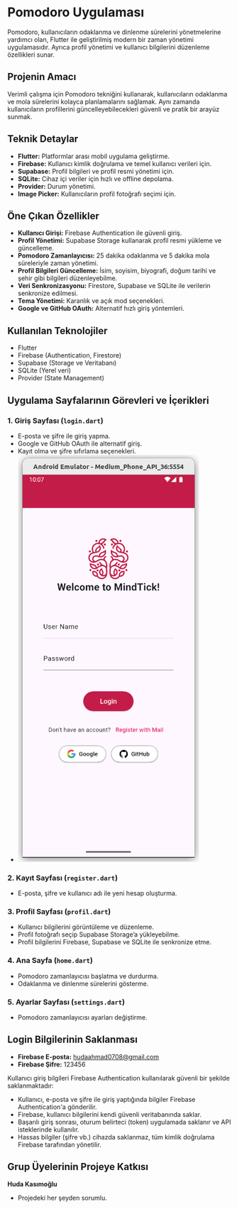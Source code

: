 # Pomodoro Uygulaması

Pomodoro, kullanıcıların odaklanma ve dinlenme sürelerini yönetmelerine yardımcı olan, Flutter ile geliştirilmiş modern bir zaman yönetimi uygulamasıdır. Ayrıca profil yönetimi ve kullanıcı bilgilerini düzenleme özellikleri sunar.

## Projenin Amacı

Verimli çalışma için Pomodoro tekniğini kullanarak, kullanıcıların odaklanma ve mola sürelerini kolayca planlamalarını sağlamak. Aynı zamanda kullanıcıların profillerini güncelleyebilecekleri güvenli ve pratik bir arayüz sunmak.

## Teknik Detaylar

- **Flutter:** Platformlar arası mobil uygulama geliştirme.
- **Firebase:** Kullanıcı kimlik doğrulama ve temel kullanıcı verileri için.
- **Supabase:** Profil bilgileri ve profil resmi yönetimi için.
- **SQLite:** Cihaz içi veriler için hızlı ve offline depolama.
- **Provider:** Durum yönetimi.
- **Image Picker:** Kullanıcıların profil fotoğrafı seçimi için.

## Öne Çıkan Özellikler

- **Kullanıcı Girişi:** Firebase Authentication ile güvenli giriş.
- **Profil Yönetimi:** Supabase Storage kullanarak profil resmi yükleme ve güncelleme.
- **Pomodoro Zamanlayıcısı:** 25 dakika odaklanma ve 5 dakika mola süreleriyle zaman yönetimi.
- **Profil Bilgileri Güncelleme:** İsim, soyisim, biyografi, doğum tarihi ve şehir gibi bilgileri düzenleyebilme.
- **Veri Senkronizasyonu:** Firestore, Supabase ve SQLite ile verilerin senkronize edilmesi.
- **Tema Yönetimi:** Karanlık ve açık mod seçenekleri.
- **Google ve GitHub OAuth:** Alternatif hızlı giriş yöntemleri.

## Kullanılan Teknolojiler

- Flutter  
- Firebase (Authentication, Firestore)  
- Supabase (Storage ve Veritabanı)  
- SQLite (Yerel veri)  
- Provider (State Management)    

## Uygulama Sayfalarının Görevleri ve İçerikleri

### 1. Giriş Sayfası (`login.dart`)

- E-posta ve şifre ile giriş yapma.
- Google ve GitHub OAuth ile alternatif giriş.
- Kayıt olma ve şifre sıfırlama seçenekleri.
- ![Giriş Sayfası](assets/images/login.png)

### 2. Kayıt Sayfası (`register.dart`)

- E-posta, şifre ve kullanıcı adı ile yeni hesap oluşturma.

### 3. Profil Sayfası (`profil.dart`)

- Kullanıcı bilgilerini görüntüleme ve düzenleme.
- Profil fotoğrafı seçip Supabase Storage’a yükleyebilme.
- Profil bilgilerini Firebase, Supabase ve SQLite ile senkronize etme.

### 4. Ana Sayfa (`home.dart`)

- Pomodoro zamanlayıcısı başlatma ve durdurma.
- Odaklanma ve dinlenme sürelerini gösterme.

### 5. Ayarlar Sayfası (`settings.dart`)

- Pomodoro zamanlayıcısı ayarları değiştirme.

## Login Bilgilerinin Saklanması

- **Firebase E-posta:** hudaahmad0708@gmail.com  
- **Firebase Şifre:** 123456 

Kullanıcı giriş bilgileri Firebase Authentication kullanılarak güvenli bir şekilde saklanmaktadır:

- Kullanıcı, e-posta ve şifre ile giriş yaptığında bilgiler Firebase Authentication'a gönderilir.
- Firebase, kullanıcı bilgilerini kendi güvenli veritabanında saklar.
- Başarılı giriş sonrası, oturum belirteci (token) uygulamada saklanır ve API isteklerinde kullanılır.
- Hassas bilgiler (şifre vb.) cihazda saklanmaz, tüm kimlik doğrulama Firebase tarafından yönetilir.


## Grup Üyelerinin Projeye Katkısı
**Huda Kasımoğlu**
- Projedeki her şeyden sorumlu.

  
